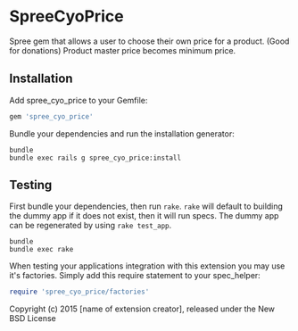 SpreeCyoPrice
=============

Spree gem that allows a user to choose their own price for a product. (Good for donations) Product master price becomes minimum price.

Installation
------------

Add spree_cyo_price to your Gemfile:

```ruby
gem 'spree_cyo_price'
```

Bundle your dependencies and run the installation generator:

```shell
bundle
bundle exec rails g spree_cyo_price:install
```

Testing
-------

First bundle your dependencies, then run `rake`. `rake` will default to building the dummy app if it does not exist, then it will run specs. The dummy app can be regenerated by using `rake test_app`.

```shell
bundle
bundle exec rake
```

When testing your applications integration with this extension you may use it's factories.
Simply add this require statement to your spec_helper:

```ruby
require 'spree_cyo_price/factories'
```

Copyright (c) 2015 [name of extension creator], released under the New BSD License
